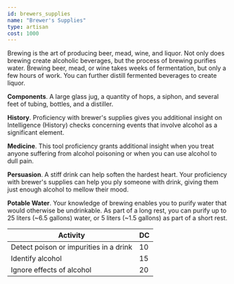 ```yaml
---
id: brewers_supplies
name: "Brewer's Supplies"
type: artisan
cost: 1000
---
```


Brewing is the art of producing beer, mead, wine, and liquor. Not only does brewing create alcoholic beverages, but the
process of brewing purifies water. Brewing beer, mead, or wine takes weeks of fermentation, but only a few hours of work.
You can further distill fermented beverages to create liquor.

__Components__. A large glass jug, a quantity of hops, a siphon, and several feet of tubing, bottles, and a distiller.

__History__. Proficiency with brewer's supplies gives you additional insight on Intelligence (History) checks concerning
events that involve alcohol as a significant element.

__Medicine__. This tool proficiency grants additional insight when you treat anyone suffering from alcohol poisoning or
when you can use alcohol to dull pain.

__Persuasion__. A stiff drink can help soften the hardest heart. Your proficiency with brewer's supplies can help you ply
someone with drink, giving them just enough alcohol to mellow their mood.

__Potable Water__. Your knowledge of brewing enables you to purify water that would otherwise be undrinkable. As part of
a long rest, you can purify up to 25 liters (~6.5 gallons) water, or 5 liters (~1.5 gallons) as part of a short rest.

Activity | DC
--- | ---
Detect poison or impurities in a drink | 10
Identify alcohol | 15
Ignore effects of alcohol | 20
